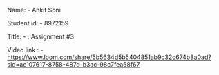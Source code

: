 Name: - Ankit Soni

Student id: - 8972159

Title: - : Assignment #3

Video link : -
https://www.loom.com/share/5b5634d5b5404851ab9c32c674b8a0ad?sid=ae107617-8758-487d-b3ac-98c7fea58f67
